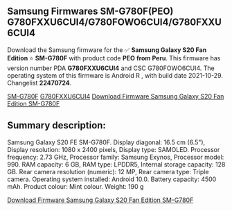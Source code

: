 <h2>Samsung Firmwares SM-G780F(PEO) G780FXXU6CUI4/G780FOWO6CUI4/G780FXXU6CUI4</h2>
Download the Samsung firmware for the ✅ <strong>Samsung Galaxy S20 Fan Edition </strong> ⭐ <strong>SM-G780F</strong> with product code <strong>PEO</strong> <strong> from Peru</strong>. This firmware has version number PDA <strong>G780FXXU6CUI4</strong> and CSC G780FOWO6CUI4. The operating system of this firmware is Android R , with build date 2021-10-29. Changelist <strong>22470724</strong>.


[SM-G780F](https://samfirm.shop/samsung/model/SM-G780F)
[G780FXXU6CUI4](https://samfirm.shop/samsung/pda/G780FXXU6CUI4)
[Download Firmware Samsung Galaxy S20 Fan Edition SM-G780F](https://samfirm.shop/samsung/firmware/469766)
<h2>Summary description:</h2>
<p>Samsung Galaxy S20 FE SM-G780F. Display diagonal: 16.5 cm (6.5"), Display resolution: 1080 x 2400 pixels, Display type: SAMOLED. Processor frequency: 2.73 GHz, Processor family: Samsung Exynos, Processor model: 990. RAM capacity: 6 GB, RAM type: LPDDR5, Internal storage capacity: 128 GB. Rear camera resolution (numeric): 12 MP, Rear camera type: Triple camera. Operating system installed: Android 10.0. Battery capacity: 4500 mAh. Product colour: Mint colour. Weight: 190 g</p>


[Download Firmware Samsung Galaxy S20 Fan Edition SM-G780F](https://samfirm.shop/samsung/firmware/469766)

